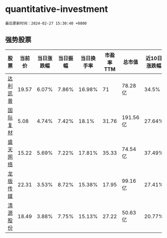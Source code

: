 # quantitative-investment

`最后更新时间：2024-02-27 15:30:40 +0800`

## 强势股票

|股票|当前价|当日涨跌幅|当日振幅|当日换手率|市盈率TTM|总市值|近10日涨跌幅|
|----|----|----|----|----|----|----|----|
|[达利凯普](https://xueqiu.com/S/SZ301566)|19.57|6.07%|7.86%|16.98%|71|78.28亿|34.5%|
|[国际复材](https://xueqiu.com/S/SZ301526)|5.08|4.74%|7.42%|18.1%|31.76|191.56亿|27.64%|
|[盛天网络](https://xueqiu.com/S/SZ300494)|15.22|5.69%|7.22%|17.81%|35.33|74.54亿|37.49%|
|[龙版传媒](https://xueqiu.com/S/SH605577)|22.31|3.53%|8.72%|15.38%|17.95|99.16亿|27.41%|
|[清源股份](https://xueqiu.com/S/SH603628)|18.49|3.88%|7.75%|15.13%|27.22|50.63亿|20.77%|
